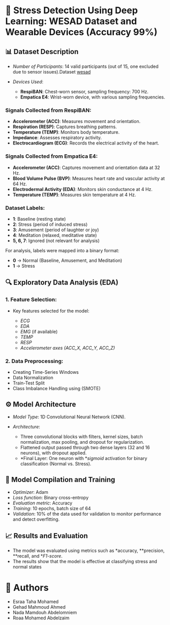 
# 🧠 Stress Detection Using Deep Learning: WESAD Dataset and Wearable Devices (Accuracy 99%)

## 📊 Dataset Description

* *Number of Participants*: 14 valid participants (out of 15, one excluded due to sensor issues).Dataset [wesad](https://archive.ics.uci.edu/dataset/465/wesad+wearable+stress+and+affect+detection)

* *Devices Used*:

  * **RespiBAN**: Chest-worn sensor, sampling frequency: 700 Hz.
  * **Empatica E4**: Wrist-worn device, with various sampling frequencies.

### Signals Collected from RespiBAN:

* **Accelerometer (ACC)**: Measures movement and orientation.
* **Respiration (RESP)**: Captures breathing patterns.
* **Temperature (TEMP)**: Monitors body temperature.
* **Impedance**: Assesses respiratory activity.
* **Electrocardiogram (ECG)**: Records the electrical activity of the heart.

### Signals Collected from Empatica E4:

* **Accelerometer (ACC)**: Captures movement and orientation data at 32 Hz.
* **Blood Volume Pulse (BVP)**: Measures heart rate and vascular activity at 64 Hz.
* **Electrodermal Activity (EDA)**: Monitors skin conductance at 4 Hz.
* **Temperature (TEMP)**: Measures skin temperature at 4 Hz.

### Dataset Labels:

* **1**: Baseline (resting state)
* **2**: Stress (period of induced stress)
* **3**: Amusement (period of laughter or joy)
* **4**: Meditation (relaxed, meditative state)
* **5, 6, 7**: Ignored (not relevant for analysis)

For analysis, labels were mapped into a binary format:

* **0** → Normal (Baseline, Amusement, and Meditation)
* **1** → Stress

## 🔍 Exploratory Data Analysis (EDA)

### 1. Feature Selection:

* Key features selected for the model:

  * *ECG*
  * *EDA*
  * *EMG* (if available)
  * *TEMP*
  * *RESP*
  * *Accelerometer axes (ACC\_X, ACC\_Y, ACC\_Z)*

### 2. Data Preprocessing:

 - Creating Time-Series Windows
 - Data Normalization
 - Train-Test Split
 - Class Imbalance Handling using (SMOTE)

## ⚙ Model Architecture

* *Model Type*: 1D Convolutional Neural Network (CNN).
* *Architecture*:

  * Three convolutional blocks with filters, kernel sizes, batch normalization, max pooling, and dropout for regularization.
  * Flattened output passed through two dense layers (32 and 16 neurons), with dropout applied.
  * *Final Layer: One neuron with **sigmoid* activation for binary classification (Normal vs. Stress).

## 🚀 Model Compilation and Training

* *Optimizer*: Adam
* *Loss function*: Binary cross-entropy
* *Evaluation metric*: Accuracy
* *Training*: 10 epochs, batch size of 64
* *Validation*: 10% of the data used for validation to monitor performance and detect overfitting.

## 📈 Results and Evaluation

* The model was evaluated using metrics such as *accuracy, **precision, **recall, and **F1-score*.
* The results show that the model is effective at classifying stress and normal states

# 🧠 Authors 
* Esraa Taha Mohamed
* Gehad Mahmoud Ahmed
* Nada Mamdouh Abdelomniem
* Roaa Mohamed Abdelzaim 

